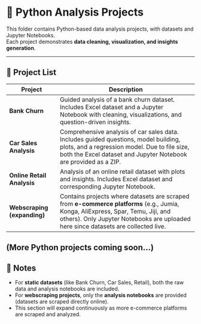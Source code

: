 # 🐍 Python Analysis Projects

This folder contains Python-based data analysis projects, with datasets and Jupyter Notebooks.  
Each project demonstrates **data cleaning, visualization, and insights generation**.  

---

## 📝 Project List

| Project | Description |
|---------|-------------|
| **Bank Churn** | Guided analysis of a bank churn dataset. Includes Excel dataset and a Jupyter Notebook with cleaning, visualizations, and question-driven insights. |
| **Car Sales Analysis** | Comprehensive analysis of car sales data. Includes guided questions, model building, plots, and a regression model. Due to file size, both the Excel dataset and Jupyter Notebook are provided as a ZIP. |
| **Online Retail Analysis** | Analysis of an online retail dataset with plots and insights. Includes Excel dataset and corresponding Jupyter Notebook. |
| **Webscraping (expanding)** | Contains projects where datasets are scraped from **e-commerce platforms** (e.g., Jumia, Konga, AliExpress, Spar, Temu, Jiji, and others). Only Jupyter Notebooks are uploaded here since datasets are collected live. |

(More Python projects coming soon...)
---

## 📌 Notes
- For **static datasets** (like Bank Churn, Car Sales, Retail), both the raw data and analysis notebooks are included.  
- For **webscraping projects**, only the **analysis notebooks** are provided (datasets are scraped directly online).  
- This section will expand continuously as more e-commerce platforms are scraped and analyzed.  
